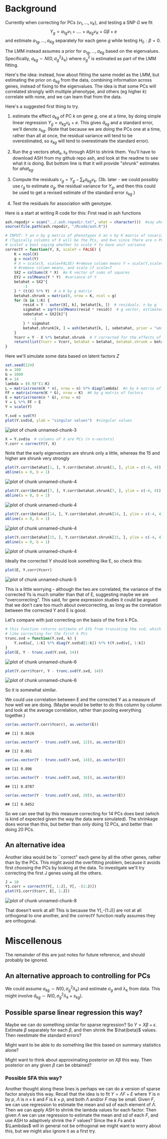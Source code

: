 # Background

Currently when correcting for PCs $(v_1,\dots,v_K)$, and
testing a SNP $G$ we
fit $$Y_g = a_{1g} v_1 + .... + a_{Kg} v_K + G \beta + e$$
and estimate $a_{1g},\dots, a_{Kg}$ separately for each gene $g$
while testing $H_0:\beta=0$. 

The LMM instead assumes a prior for $a_{1g},\dots, a_{Kg}$ based
on the eigenvalues. Specifically, $a_{kg} \sim N(0, \sigma_g^2 \lambda_k)$ where $\sigma_g^2$ is estimated as part of the LMM fitting. 

Here's the idea: instead, how about fitting the same model as the LMM, but estimating the prior on $a_{kg}$ from the data, combining information
across genes, instead of fixing to the eigenvalues.
The idea is that some PCs will correlated strongly with multiple phenotype, and others (eg higher $k$) correlate with none, and we can learn that from the data.

Here's a suggested first thing to try.

1. estimate the effect $a_{kg}$ of PC $k$ on gene $g$, one at a time, by doing simple linear regression $Y_g = a_{kg} v_k + e$.
This gives $\hat{a}_{kg}$ and a standard error, we'll denote $s_{kg}$. (Note that because we are doing the PCs one at a time, rather than 
all at once, the residual variance will tend to be overestimated, so $s_{kg}$ will tend to overestimate the standard error).

2. Run the $g$ vectors $ahat_k, s_k$ through ASH to shrink them.
You'll have to download ASH from my github repo ash, and look
at the readme to see what it is doing.
But bottom line is that it will provide "shrunk" estimates for $ahat_{kg}$.

3. Compute the residuals $r_g = Y_g - \sum_k a_{kg} v_k$.
(3b. later - we could possibly use $r_g$ to estimate $\sigma_g$, the residual variance for $Y_g$,
and then this could be used to get a revised estimate of the standard error $s_{kg}$ )

4. Test the residuals for association with genotype.

Here is a start at writing R code for this:
First read in ash functions

```r
ash.repodir = scan("../.ash.repodir.txt", what = character())  #say where on your computer you have the ash repo
source(file.path(ash.repodir, "/Rcode/ash.R"))
```





```r
# INPUT: Y an n by g matrix of phenotypes X an n by K matrix of covariates
# (Typically columns of X will be the PCs, and K=n since there are n PCs)
# scaleY a bool saying whether to scale Y to have unit variance
correctY = function(Y, X, scaleY = FALSE) {
    K = ncol(X)
    g = ncol(Y)
    # X = scale(X, scale=FALSE) #remove column means Y = scale(Y,scale=scaleY)
    # #remove column means, and scale if scale=T
    SX2 = colSums(X * X)  #a K vector of sums of squares
    EY2 = colMeans(Y * Y)  #variance of Y
    betahat = SX2^{
        -1
    } * (t(X) %*% Y)  # a K by g matrix
    betahat.shrunk = matrix(0, nrow = K, ncol = g)
    for (k in 1:K) {
        resid = Y - outer(X[, k], betahat[k, ])  # residuals, n by g
        sigmahat = sqrt(colMeans(resid * resid))  # g vector, estimated residual variances
        sebetahat = SX2[k]^{
            -1
        } * sigmahat
        betahat.shrunk[k, ] = ash(betahat[k, ], sebetahat, prior = "uniform")$PosteriorMean
    }
    Ycorr = Y - X %*% betahat.shrunk  # Y corrected for the effects of X
    return(list(Ycorr = Ycorr, betahat = betahat, betahat.shrunk = betahat.shrunk))
}
```


Here we'll simulate some data based on latent factors $Z$

```r
set.seed(124)
n = 100
G = 1000
K = 14
lambda = (0.9)^(1:K)
L = matrix(rnorm(K * n), nrow = n) %*% diag(lambda)  #n by k matrix of loadings
FF = matrix(rnorm(K * G), nrow = K)  #K by g matrix of factors
E = matrix(rnorm(n * G), nrow = n)
Y = L %*% FF + E
Y = scale(Y)

Y.svd = svd(Y)
plot(Y.svd$d, ylab = "singular values")  #singular values
```

![plot of chunk unnamed-chunk-3](figure/unnamed-chunk-3.png) 

```r
X = Y.svd$u  # columns of X are PCs (n n-vectors)
Y.corr = correctY(Y, X)
```


Note that the early eigenvectors are shrunk only a little, whereas
the 15 and higher are shrunk very strongly

```r
plot(Y.corr$betahat[1, ], Y.corr$betahat.shrunk[1, ], ylim = c(-4, 4))
abline(a = 0, b = 1)
```

![plot of chunk unnamed-chunk-4](figure/unnamed-chunk-41.png) 

```r
plot(Y.corr$betahat[7, ], Y.corr$betahat.shrunk[7, ], ylim = c(-4, 4))
abline(a = 0, b = 1)
```

![plot of chunk unnamed-chunk-4](figure/unnamed-chunk-42.png) 

```r
plot(Y.corr$betahat[14, ], Y.corr$betahat.shrunk[14, ], ylim = c(-4, 4))
abline(a = 0, b = 1)
```

![plot of chunk unnamed-chunk-4](figure/unnamed-chunk-43.png) 

```r
plot(Y.corr$betahat[15, ], Y.corr$betahat.shrunk[15, ], ylim = c(-4, 4))
abline(a = 0, b = 1)
```

![plot of chunk unnamed-chunk-4](figure/unnamed-chunk-44.png) 


Ideally the corrected Y should look something like E, so check this:

```r
plot(E, Y.corr$Ycorr)
```

![plot of chunk unnamed-chunk-5](figure/unnamed-chunk-5.png) 

This is a little worrying - although the two are correlated,
the variance of the corrected Ys is much
smaller than that of E, suggesting maybe we are "overcorrecting".
This said, for gene expression studies it could be argued
that we don't care too much about overcorrecting, as long as the correlation between the corrected Y and E is good.

Let's compare with just correcting on the basis of the first k PCs.

```r
# this function returns estimate of $Y$ from truncating the svd, which is
# like correcting for the first k PCs
trunc.svd = function(Y.svd, k) {
    Y.svd$u[, 1:k] %*% diag(Y.svd$d[1:k]) %*% t(Y.svd$v[, 1:k])
}
plot(E, Y - trunc.svd(Y.svd, 14))
```

![plot of chunk unnamed-chunk-6](figure/unnamed-chunk-61.png) 

```r
plot(Y.corr$Ycorr, Y - trunc.svd(Y.svd, 14))
```

![plot of chunk unnamed-chunk-6](figure/unnamed-chunk-62.png) 

So it is somewhat similar.

We could use correlation between E and the corrected Y as a measure of 
how well we are doing. (Maybe would be better to do this column by column and look at the average correlation, rather than pooling everything together.)

```r
cor(as.vector(Y.corr$Ycorr), as.vector(E))
```

```
## [1] 0.8626
```

```r
cor(as.vector(Y - trunc.svd(Y.svd, 12)), as.vector(E))
```

```
## [1] 0.861
```

```r
cor(as.vector(Y - trunc.svd(Y.svd, 14)), as.vector(E))
```

```
## [1] 0.896
```

```r
cor(as.vector(Y - trunc.svd(Y.svd, 16)), as.vector(E))
```

```
## [1] 0.8787
```

```r
cor(as.vector(Y - trunc.svd(Y.svd, 20)), as.vector(E))
```

```
## [1] 0.8452
```

So we can see that by this measure correcting for 14 PCs does best
(which is kind of expected given the way the data were simulated).
The shrinkage does worse than this, but better than only
doing 12 PCs, and better than doing 20 PCs.

## An alternative idea

Another idea would be to ``correct" each gene by all the other genes, rather
than by the PCs. This might avoid the overfitting problem, because it avoids first choosing the PCs by looking at the data.
To investigate we'll try correcting the first J genes using all the others.

```r
J = 10
Y1.corr = correctY(Y[, 1:J], Y[, -(1:J)])
plot(Y1.corr$Ycorr, E[, 1:J])
```

![plot of chunk unnamed-chunk-8](figure/unnamed-chunk-8.png) 

That doesn't work at all! This is because the Y[,-(1:J)] are not at all
orthogonal to one another, and the correctY function really assumes they
are orthogonal.

# Miscellenous

The remainder of this are just notes for future reference,
and should probably be ignored.

## An alternative approach to controlling for PCs

We could assume $a_{kg} \sim N(0, \sigma_g^2 \lambda_k)$
and estimate $\sigma_g$ and $\lambda_k$ from data.
This might involve
$\hat{a}_{kg} \sim N(0, \sigma_g^2 \lambda_k + s_{kg})$.


## Possible sparse linear regression this way?

Maybe we can do something similar for sparse regression?
So $Y=X\beta + \epsilon$.
Estimate $\beta$ separately for each $\beta$, and
then shrink the $\hat{beta}$ values. 
Then reestimate the standard errors?

Might want to be able to do something like this based
on summary statistics alone?

Might want to think about approximating posterior
on $X\beta$ this way. Then posterior on any given
$\beta$ can be obtained?


### Possible SFA this way?

Another thought along these lines is perhaps
we can do a version of sparse factor analysis this way.
Recall that the idea is to fit $Y= \Lambda F + E$
where $Y$ is $n$ by $p$, $\Lambda$ is $n \times k$ and $F$ is
$k \times p$, and both $\Lambda$ and/or $F$ may be small.
Given $F$, we can use regression to estimate the mean and sd of each element of $\Lambda$.
Then we can apply ASH to shrink the lambda values for each factor. 
Then given $\Lambda$ we can use regression to estimate the mean and sd of each $F$, and use ASH to adaptively shrink the $F$ values?
Since the $k$ $F$s and $k$ $\Lambdas$ will in general not be orthogonal we might want to worry about this, but we might also ignore it as a first try.



